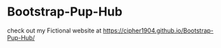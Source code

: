 # Bootstrap-Pup-Hub
check out my Fictional website at https://cipher1904.github.io/Bootstrap-Pup-Hub/

